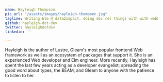 ```yaml
---
name: Hayleigh Thompson
pic_url: "/assets/images/hayleigh-thompson.jpg"
tagline: Writing Elm @ data2impact, doing dev rel things with with webkid
github: hayleigh-dot-dev
twitter: hayleighdotdev
linkedin: ''

---
```

Hayleigh is the author of Lustre, Gleam's most popular frontend Web framework as well as an ecosystem of packages that support it.  She is an experienced Web developer and Elm engineer. More recently, Hayleigh has spent the last few years acting as a developer evangelist; spreading the good word about types, the BEAM, and Gleam to anyone with the patience to listen to her.
